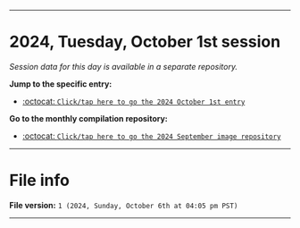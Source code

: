 
***

# 2024, Tuesday, October 1st session

_Session data for this day is available in a separate repository._

**Jump to the specific entry:**

- [:octocat: `Click/tap here to go the 2024 October 1st entry`](https://github.com/seanpm2001/SeansLifeArchive_Images_MotorWorld_CarFactory_Y2024_V10/tree/SeansLifeArchive_Images_MotorWorld_CarFactory_Y2024_V10_Main-dev/2024/10_October/01/)

**Go to the monthly compilation repository:**

- [:octocat: `Click/tap here to go the 2024 September image repository`](https://github.com/seanpm2001/SeansLifeArchive_Images_MotorWorld_CarFactory_Y2024_V10/)

***

# File info

**File version:** `1 (2024, Sunday, October 6th at 04:05 pm PST)`

***
